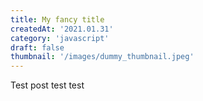 ```yaml
---
title: My fancy title
createdAt: '2021.01.31'
category: 'javascript'
draft: false
thumbnail: '/images/dummy_thumbnail.jpeg' 
---
```


Test post test test